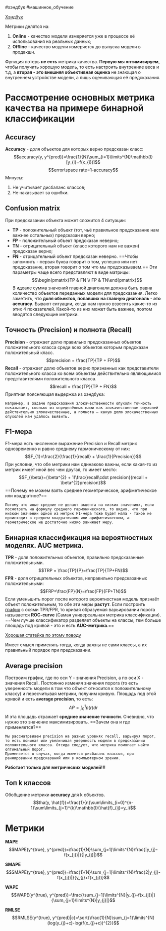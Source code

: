 #хэндбук #машинное_обучение 

[Хэндбук](https://education.yandex.ru/handbook/ml/article/metriki-klassifikacii-i-regressii)

Метрики делятся на:
1. **Online** - качество модели измеряется уже в процессе её использования на реальных данных;
2. **Offline** - качество модели измеряется до выпуска модели в продакшн.

Функция потерь **не есть** метрика качества. **Первую мы оптимизируем**, чтобы получить хорошую модель, то есть настроить внутренние веса и т.д, а **вторая - это внешняя объективная оценка** не знающая о внутреннем устройстве модели, а лишь оценивающая её предсказания.

# Рассмотрение основных метрика качества на примере бинарной классификации
## Accuracy
**Accuracy** - доля объектов для которых верно предсказан класс:$$accuracy(y, y^{pred})=\frac{1}{N}\sum_{i=1}\limits^{N}\mathbb{I}[y_{i}=f(x_{i})]$$$$error\space rate=1-accuracy$$
Минусы:
1. Не учитывает дисбаланс классов;
2. Не наказывает за ошибки.
## Confusion matrix
При предсказании объекта может сложится 4 ситуации:
- **TP** -  положительный объект (тот, чьё правильное предсказание нам важнее остальных) предсказан верно;
- **FP** - положительный объект предсказан неверно;
- **TN** - отрицательный объект (класс которого нам не важен) предсказан верно;
- **FN** - отрицательный объект предсказан неверно.
==Чтобы запомнить - первая буква говорит о том, успешно или нет предсказание, вторая говорит о том что мы предсказываем.==
Эти параметры чаще всего представляют в виде матрицы:$$\begin{pmatrix}TP & FN \\ FP & TN\end{pmatrix}$$ В идеале сумма значений главной диагонали должна быть равна количество объектов переданных модели для предсказания. Легко заметить, что **доля объектов, попавших на главную диагональ - это accuracy.**
Бывают ситуации, когда нам нужно взвесить какие-то из этих 4 показателей. Какой-то из них может быть важнее, поэтом вводятся следующие метрики.
## Точность (Precision) и полнота (Recall)
**Precision** - отражает долю правильно предсказанных объектов положительного класса среди всех объектов которым предсказан положительный класс.
$$precision = \frac{TP}{TP + FP}$$
**Recall** - отражает долю объектов верно признанных как представители положительного класса ко всем объектам действительно являющимися представителями положительного класса.
$$recall = \frac{TP}{TP + FN}$$
Приятная поясняющая выдержка из хэндбука:
```
Например, в задаче предсказания злокачественности опухоли точность показывает, сколько из определённых нами как злокачественные опухолей действительно злокачественные, а полнота — какую долю злокачественных опухолей нам удалось выявить.
```
## F1-мера
F1-мера есть численное выражение Precision и Recall метрик одновременно и равно среднему гармоническому от них:$$F_{1}=\frac{2}{\frac{1}{recall} + \frac{1}{Precision}}$$ При условии, что обе метрики нам одинаково важны, если какая-то из метрик имеет иной вес чем другая, то имеет место: $$F_{\beta}=(\beta^{2} + 1)\frac{recall\cdot precision}{recall + \beta^{2}precision}$$
==Почему не можем взять среднее геометрическое, арифметическое или квадратное?==
```
Потому что иные средние не делают акцента на низких значениях, если посмотреть на формулу среднего гармонического, то видно, что при низком значении одной из метрик F1-мера тоже будет мала - такое не происходит в среднем квадратичном или арифметичвеском, а геометрическое не достаточно низко занижает меру.
```
## Бинарная классификация на вероятностных моделях. AUC метрика.
**TPR** - доля положительных объектов, правильно предсказанные положительными.
$$TRP = \frac{TP}{P}=\frac{TP}{TP+FN}$$
**FPR** - доля отрицательных объектов, неправильно предсказанных положительными:
$$FRP=\frac{FP}{N}=\frac{FP}{FP+TN}$$
Если уменьшить порог после которого вероятностная модель признаёт объект положительным, то обе эти меры **растут**.
Если построить [график](https://yastatic.net/s3/academy/ml/roc_auc/roc.html) с осями TPR/FPR, то кривая образуемая варьировании порога называется **ROC-curve** (Самая универсальная метрика классификации).
==Чем лучше классификатор разделяет объекты на классы, тем больше площадь под кривой - это и есть **AUC-метрика**.==

[Хорошая статейка по этому поводу](https://alexanderdyakonov.wordpress.com/2017/07/28/auc-roc-%D0%BF%D0%BB%D0%BE%D1%89%D0%B0%D0%B4%D1%8C-%D0%BF%D0%BE%D0%B4-%D0%BA%D1%80%D0%B8%D0%B2%D0%BE%D0%B9-%D0%BE%D1%88%D0%B8%D0%B1%D0%BE%D0%BA/)

Имеет смысл применять тогда, когда важны не сами классы, а их правильный порядок при предсказании.

## Average precision
Построим график, где по оси Y - значения Precision, а по оси X - значения Recall. Постоянно изменяя значения порога (то есть уверенность модели в том что объект относится к положительному классу) и пересчитывая метрики, получим кривую. Площадь под этой кривой и есть **average precision**, то есть:$$AP=\int_{0}^{1}p(r)dr$$ И эта площадь отражает **среднее значение точности**. Очевидно, что нужно это значение максимизировать. 
==Зачем она и где применяется?==
```
Мы рассматрвиаем precision на разных уровнях recall, варьируя порог, то есть понижая или увеличивая увернность модели в предсказании положительного класса. Отсюда следует, что метрика помогает найти оптимальный порог.
Применяется в случах, когда имеется дисбаланс классов, при ранжировании предсказаний или в компьютерном зрении.
```

**Работает только для метрических моделей!!!**

## Топ k классов

Обобщение метрики **accuracy** для k объектов. 
$$tha(y, \hat{f})=\frac{1}{n}\sum\limits_{i=0}^{n-1}\sum\limits_{j=1}^{k}\mathbb{I}(\hat{f}_{ij}=y_i)$$

# Метрики

**MAPE**$$MAPE(y^{true}, y^{pred})=\frac{1}{N}\sum_{j=1}\limits^{N}\frac{|y_{j}-f(x_{j})|}{|y_{j}|}$$

**SMAPE**$$SMAPE(y^{true}, y^{pred})=\frac{1}{N}\sum_{j=1}\limits^{N}\frac{2|y_{j}-f(x_{j})|}{y_{j}+f(x_{j})}$$

**WAPE**$$WAPE(y^{true}, y^{pred})=\frac{\sum_{j=1}\limits^{N}|y_{j}-f(x_{j})|}{\sum_{j=1}\limits^{N}|y_{j}|}$$

**RMLSE**$$RMLSE(y^{true}, y^{pred}|c)=\sqrt{\frac{1}{N}\sum_{j=1}\limits^{N}(log(y_{j}+c)-log(f(x_{j}+c))^{2}}$$
